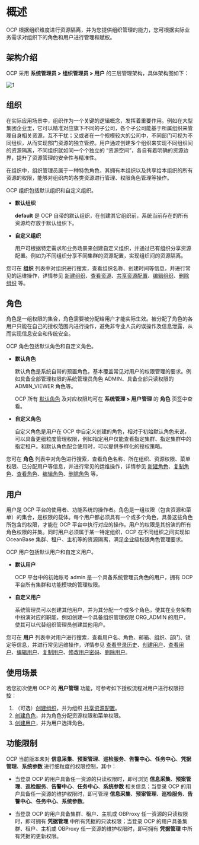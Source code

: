 # 概述

OCP 根据组织维度进行资源隔离，并为您提供组织管理的能力，您可根据实际业务需求对组织下的角色和用户进行管理和赋权。

## 架构介绍

OCP 采用 **系统管理员 > 组织管理员 > 用户** 的三层管理架构，具体架构图如下：

![1](https://obbusiness-private.oss-cn-shanghai.aliyuncs.com/doc/img/ocp/434/12131446.png)

## 组织

在实际应用场景中，组织作为一个关键的逻辑概念，发挥着重要作用。例如在大型集团企业里，它可以精准对应旗下不同的子公司，各个子公司能基于所属组织来管理自身相关资源，互不干扰；又或者在一个规模较大的公司中，不同部门可视为不同组织，从而实现部门资源的独立管控。用户通过创建多个组织来实现不同组织间的资源隔离，不同组织就如同一个个独立的 “资源空间”，各自有着明确的资源边界，提升了资源管理的安全性与精准性。

在组织中，组织管理员属于一种特色角色，其拥有本组织以及共享给本组织的所有资源的权限，能够对组织内的各类资源进行管理、权限角色管理等操作。

OCP 组织包括默认组织和自定义组织。

* **默认组织**

    **default** 是 OCP 自带的默认组织，在创建其它组织前，系统当前存在的所有资源均存放于默认组织下。

* **自定义组织**

    用户可根据特定需求和业务场景来创建自定义组织，并通过已有组织分享资源配置。例如为不同组织分享不同集群的资源配置，实现组织间的资源隔离。

您可在 **组织** 列表中对组织进行搜索，查看组织名称、创建时间等信息，并进行常见的运维操作，详情参见 [新建组织](300.manage-a-organization/100.create-a-organization.md)、[查看资源](300.manage-a-organization/200.view-organization-resource.md)、[共享资源配置](300.manage-a-organization/400.edit-a-organization.md)、[编辑组织](300.manage-a-organization/400.edit-a-organization.md)、[删除组织](300.manage-a-organization/500.delete-a-organization.md) 等。

## 角色

角色是一组权限的集合，角色需要被分配给用户才能实际生效。被分配了角色的各用户只能在自己的授权范围内进行操作，避免非专业人员的误操作及信息泄露，从而实现信息安全和传统安全。

OCP 角色包括默认角色和自定义角色。

* **默认角色**

    默认角色是系统自带的预置角色，基本覆盖常见对用户的权限管理的要求。例如具备全部管理权限的系统管理员角色 ADMIN、具备全部只读权限的 ADMIN_VIEWER 角色等。

    OCP 所有 [默认角色](700.ocp-default-roles.md) 及对应权限均可在 **系统管理 \> 用户管理** 的 **角色** 页签中查看。

* **自定义角色**

    自定义角色是用户在 OCP 中自定义创建的角色，相对于初始默认角色来说，可以具备更细粒度管理权限，例如指定用户仅能查看指定集群、指定集群中的指定租户。和默认角色配合使用时，可以提供多样化的授权策略。

您可在 **角色** 列表中对角色进行搜索，查看角色名称、所在组织、资源权限、菜单权限、已分配用户等信息，并进行常见的运维操作，详情参见 [新建角色](200.manage-a-role/200.create-a-role.md)、[复制角色](200.manage-a-role/300.copy-a-role.md)、[查看角色](200.manage-a-role/400.view-a-role.md)、[编辑角色](200.manage-a-role/500.edit-a-role.md)、[删除角色](200.manage-a-role/600.delete-a-role.md) 等。

## 用户

用户是 OCP 平台的使用者、功能系统的操作者。角色是一组权限（包含资源和菜单）的集合，是权限的载体。每个用户都必须具有一个或多个角色，具备这些角色所包含的权限，才能在 OCP 平台中执行对应的操作。用户的权限是其扮演的所有角色权限的并集。同时用户必须属于某一特定组织，OCP 在不同组织之间实现如 OceanBase 集群、租户、主机等的资源隔离，满足企业级权限角色管理要求。

OCP 用户包括默认用户和自定义用户。

* **默认用户**

    OCP 平台中的初始账号 admin 是一个具备系统管理员角色的用户，拥有 OCP 平台所有集群和功能模块的管理权限。

* **自定义用户**

    系统管理员可以创建其他用户，并为其分配一个或多个角色，使其在业务架构中扮演对应的职能，例如创建一个具备组织管理权限 ORG_ADMIN 的用户，使其可以代替组织管理员创建其他用户。

您可在 **用户** 列表中对用户进行搜索，查看用户名、角色、邮箱、组织、部门、锁定等信息，并进行常见运维操作，详情参见 [查看登录历史](800.view-logon-history.md)、[创建用户](200.create-a-user.md)、[查看用户](300.view-the-user-details-page.md)、[编辑用户](400.edit-a-user.md)、[复制用户](500.copy-a-user.md)、[修改用户密码](600.change-user-password.md)、[删除用户](700.delete-a-user.md)。

## 使用场景

若您初次使用 OCP 的 **用户管理** 功能，可参考如下授权流程对用户进行权限把控：

1. （可选）[创建组织](300.manage-a-organization/100.create-a-organization.md)，并为组织 [共享资源配置](300.manage-a-organization/300.shared-resource-configuration.md)。
2. [创建角色](200.manage-a-role/200.create-a-role.md)，并为角色分配资源权限和菜单权限。
3. [创建用户](100.manage-a-user/200.create-a-user.md)，并为用户选择角色。

## 功能限制

OCP 当前版本未对 **信息采集**、**预案管理**、**巡检服务**、**告警中心**、**任务中心**、**凭据管理**、**系统参数** 进行细粒度的权限控制，其中：

* 当登录 OCP 的用户具备任一资源的只读权限时，即可浏览 **信息采集**、**预案管理**、**巡检服务**、**告警中心**、**任务中心**、**系统参数** 相关信息；当登录 OCP 的用户具备任一资源的维护权限时，即可管理 **信息采集**、**预案管理**、**巡检服务**、**告警中心**、**任务中心**、**系统参数**。

* 当登录 OCP 的用户具备集群、租户、主机或 OBProxy 任一资源的只读权限时，即可拥有 **凭据管理** 中所有凭据的只读权限；当登录 OCP 的用户具备集群、租户、主机或 OBProxy 任一资源的维护权限时，即可拥有 **凭据管理** 中所有凭据的更新权限。
